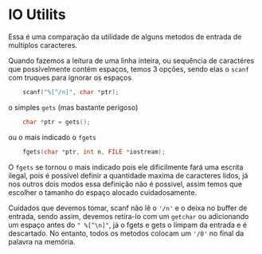 # IO Utilits
Essa é uma comparação da utilidade de alguns metodos de entrada de multiplos caracteres.

Quando fazemos a leitura de uma linha inteira, ou sequência de caractéres que possívelmente contém espaços, temos 3 opções, sendo elas o `scanf` com truques para ignorar os espaços

```c++
    scanf("%[^/n]", char *ptr);
```

o simples `gets` (mas bastante perigoso)

```c++
    char *ptr = gets();
```

ou o mais indicado o `fgets`

```c++
    fgets(char *ptr, int n, FILE *iostream);
```

O `fgets` se tornou o mais indicado pois ele dificilmente fará uma escrita ilegal, pois é possivel definir a quantidade maxima de caracteres lidos, já nos outros dois modos essa definição não é possivel, assim temos que escolher o tamanho do espaço alocado cuidadosamente.

Cuidados que devemos tomar, scanf não lê o `'/n'` e o deixa no buffer de entrada, sendo assim, devemos retira-lo com um `getchar` ou adicionando um espaço antes do `" %[^\n]"`, já o fgets e gets o limpam da entrada e é descartado. No entanto, todos os metodos colocam um `'/0'` no final da palavra na memória.